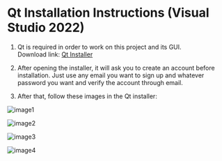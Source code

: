 # Qt Installation Instructions (Visual Studio 2022)

1. Qt is required in order to work on this project and its GUI.<br/>
   Download link: [Qt Installer](https://www.qt.io/download-qt-installer?hsCtaTracking=99d9dd4f-5681-48d2-b096-470725510d34%7C074ddad0-fdef-4e53-8aa8-5e8a876d6ab4) 

2. After opening the installer, it will ask you to create an account before installation. Just use any email you want to sign up and whatever password you want and verify the account through email.<br/>

3. After that, follow these images in the Qt installer:<br/>

![image1](https://user-images.githubusercontent.com/61435002/202375325-7deba605-17a9-403b-9c2e-9fac5f97620a.png)

![image2](https://user-images.githubusercontent.com/61435002/202375337-cebdec8f-c17a-4d7e-ac19-2b8b95b34abd.png)

![image3](https://user-images.githubusercontent.com/61435002/202375345-700cbe05-3e9d-4747-8d00-2214f8f29142.png)

![image4](https://user-images.githubusercontent.com/61435002/202375355-496ffecb-c047-4af8-a8ab-3b632d16b1d5.png)
